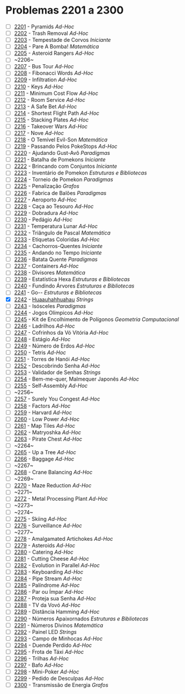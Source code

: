 # Problemas 2201 a 2300

  - [ ] [2201](https://www.urionlinejudge.com.br/judge/pt/problems/view/2201) - Pyramids *Ad-Hoc*
  - [ ] [2202](https://www.urionlinejudge.com.br/judge/pt/problems/view/2202) - Trash Removal *Ad-Hoc*
  - [ ] [2203](https://www.urionlinejudge.com.br/judge/pt/problems/view/2203) - Tempestade de Corvos *Iniciante*
  - [ ] [2204](https://www.urionlinejudge.com.br/judge/pt/problems/view/2204) - Pare A Bomba! *Matemática*
  - [ ] [2205](https://www.urionlinejudge.com.br/judge/pt/problems/view/2205) - Asteroid Rangers *Ad-Hoc*
  - [ ] ~2206~
  - [ ] [2207](https://www.urionlinejudge.com.br/judge/pt/problems/view/2207) - Bus Tour *Ad-Hoc*
  - [ ] [2208](https://www.urionlinejudge.com.br/judge/pt/problems/view/2208) - Fibonacci Words *Ad-Hoc*
  - [ ] [2209](https://www.urionlinejudge.com.br/judge/pt/problems/view/2209) - Infiltration *Ad-Hoc*
  - [ ] [2210](https://www.urionlinejudge.com.br/judge/pt/problems/view/2210) - Keys *Ad-Hoc*
  - [ ] [2211](https://www.urionlinejudge.com.br/judge/pt/problems/view/2211) - Minimum Cost Flow *Ad-Hoc*
  - [ ] [2212](https://www.urionlinejudge.com.br/judge/pt/problems/view/2212) - Room Service *Ad-Hoc*
  - [ ] [2213](https://www.urionlinejudge.com.br/judge/pt/problems/view/2213) - A Safe Bet *Ad-Hoc*
  - [ ] [2214](https://www.urionlinejudge.com.br/judge/pt/problems/view/2214) - Shortest Flight Path *Ad-Hoc*
  - [ ] [2215](https://www.urionlinejudge.com.br/judge/pt/problems/view/2215) - Stacking Plates *Ad-Hoc*
  - [ ] [2216](https://www.urionlinejudge.com.br/judge/pt/problems/view/2216) - Takeover Wars *Ad-Hoc*
  - [ ] [2217](https://www.urionlinejudge.com.br/judge/pt/problems/view/2217) - Nove *Ad-Hoc*
  - [ ] [2218](https://www.urionlinejudge.com.br/judge/pt/problems/view/2218) - O Temível Evil-Son *Matemática*
  - [ ] [2219](https://www.urionlinejudge.com.br/judge/pt/problems/view/2219) - Passando Pelos PokeStops *Ad-Hoc*
  - [ ] [2220](https://www.urionlinejudge.com.br/judge/pt/problems/view/2220) - Ajudando Gust-Avô *Paradigmas*
  - [ ] [2221](https://www.urionlinejudge.com.br/judge/pt/problems/view/2221) - Batalha de Pomekons *Iniciante*
  - [ ] [2222](https://www.urionlinejudge.com.br/judge/pt/problems/view/2222) - Brincando com Conjuntos *Iniciante*
  - [ ] [2223](https://www.urionlinejudge.com.br/judge/pt/problems/view/2223) - Inventário de Pomekon *Estruturas e Bibliotecas*
  - [ ] [2224](https://www.urionlinejudge.com.br/judge/pt/problems/view/2224) - Torneio de Pomekon *Paradigmas*
  - [ ] [2225](https://www.urionlinejudge.com.br/judge/pt/problems/view/2225) - Penalização *Grafos*
  - [ ] [2226](https://www.urionlinejudge.com.br/judge/pt/problems/view/2226) - Fabrica de Balões *Paradigmas*
  - [ ] [2227](https://www.urionlinejudge.com.br/judge/pt/problems/view/2227) - Aeroporto *Ad-Hoc*
  - [ ] [2228](https://www.urionlinejudge.com.br/judge/pt/problems/view/2228) - Caça ao Tesouro *Ad-Hoc*
  - [ ] [2229](https://www.urionlinejudge.com.br/judge/pt/problems/view/2229) - Dobradura *Ad-Hoc*
  - [ ] [2230](https://www.urionlinejudge.com.br/judge/pt/problems/view/2230) - Pedágio *Ad-Hoc*
  - [ ] [2231](https://www.urionlinejudge.com.br/judge/pt/problems/view/2231) - Temperatura Lunar *Ad-Hoc*
  - [ ] [2232](https://www.urionlinejudge.com.br/judge/pt/problems/view/2232) - Triângulo de Pascal *Matemática*
  - [ ] [2233](https://www.urionlinejudge.com.br/judge/pt/problems/view/2233) - Etiquetas Coloridas *Ad-Hoc*
  - [ ] [2234](https://www.urionlinejudge.com.br/judge/pt/problems/view/2234) - Cachorros-Quentes *Iniciante*
  - [ ] [2235](https://www.urionlinejudge.com.br/judge/pt/problems/view/2235) - Andando no Tempo *Iniciante*
  - [ ] [2236](https://www.urionlinejudge.com.br/judge/pt/problems/view/2236) - Batata Quente *Paradigmas*
  - [ ] [2237](https://www.urionlinejudge.com.br/judge/pt/problems/view/2237) - Containers *Ad-Hoc*
  - [ ] [2238](https://www.urionlinejudge.com.br/judge/pt/problems/view/2238) - Divisores *Matemática*
  - [ ] [2239](https://www.urionlinejudge.com.br/judge/pt/problems/view/2239) - Estatística Hexa *Estruturas e Bibliotecas*
  - [ ] [2240](https://www.urionlinejudge.com.br/judge/pt/problems/view/2240) - Fundindo Árvores *Estruturas e Bibliotecas*
  - [ ] [2241](https://www.urionlinejudge.com.br/judge/pt/problems/view/2241) - Go-- *Estruturas e Bibliotecas*
  - [x] [2242](https://www.urionlinejudge.com.br/judge/pt/problems/view/2242) - [Huaauhahhuahau](2242.poti) *Strings*
  - [ ] [2243](https://www.urionlinejudge.com.br/judge/pt/problems/view/2243) - Isósceles *Paradigmas*
  - [ ] [2244](https://www.urionlinejudge.com.br/judge/pt/problems/view/2244) - Jogos Olímpicos *Ad-Hoc*
  - [ ] [2245](https://www.urionlinejudge.com.br/judge/pt/problems/view/2245) - Kit de Encolhimento de Polígonos *Geometria Computacional*
  - [ ] [2246](https://www.urionlinejudge.com.br/judge/pt/problems/view/2246) - Ladrilhos *Ad-Hoc*
  - [ ] [2247](https://www.urionlinejudge.com.br/judge/pt/problems/view/2247) - Cofrinhos da Vó Vitória *Ad-Hoc*
  - [ ] [2248](https://www.urionlinejudge.com.br/judge/pt/problems/view/2248) - Estágio *Ad-Hoc*
  - [ ] [2249](https://www.urionlinejudge.com.br/judge/pt/problems/view/2249) - Número de Erdos *Ad-Hoc*
  - [ ] [2250](https://www.urionlinejudge.com.br/judge/pt/problems/view/2250) - Tetris *Ad-Hoc*
  - [ ] [2251](https://www.urionlinejudge.com.br/judge/pt/problems/view/2251) - Torres de Hanói *Ad-Hoc*
  - [ ] [2252](https://www.urionlinejudge.com.br/judge/pt/problems/view/2252) - Descobrindo Senha *Ad-Hoc*
  - [ ] [2253](https://www.urionlinejudge.com.br/judge/pt/problems/view/2253) - Validador de Senhas *Strings*
  - [ ] [2254](https://www.urionlinejudge.com.br/judge/pt/problems/view/2254) - Bem-me-quer, Malmequer Japonês *Ad-Hoc*
  - [ ] [2255](https://www.urionlinejudge.com.br/judge/pt/problems/view/2255) - Self-Assembly *Ad-Hoc*
  - [ ] ~2256~
  - [ ] [2257](https://www.urionlinejudge.com.br/judge/pt/problems/view/2257) - Surely You Congest *Ad-Hoc*
  - [ ] [2258](https://www.urionlinejudge.com.br/judge/pt/problems/view/2258) - Factors *Ad-Hoc*
  - [ ] [2259](https://www.urionlinejudge.com.br/judge/pt/problems/view/2259) - Harvard *Ad-Hoc*
  - [ ] [2260](https://www.urionlinejudge.com.br/judge/pt/problems/view/2260) - Low Power *Ad-Hoc*
  - [ ] [2261](https://www.urionlinejudge.com.br/judge/pt/problems/view/2261) - Map Tiles *Ad-Hoc*
  - [ ] [2262](https://www.urionlinejudge.com.br/judge/pt/problems/view/2262) - Matryoshka *Ad-Hoc*
  - [ ] [2263](https://www.urionlinejudge.com.br/judge/pt/problems/view/2263) - Pirate Chest *Ad-Hoc*
  - [ ] ~2264~
  - [ ] [2265](https://www.urionlinejudge.com.br/judge/pt/problems/view/2265) - Up a Tree *Ad-Hoc*
  - [ ] [2266](https://www.urionlinejudge.com.br/judge/pt/problems/view/2266) - Baggage *Ad-Hoc*
  - [ ] ~2267~
  - [ ] [2268](https://www.urionlinejudge.com.br/judge/pt/problems/view/2268) - Crane Balancing *Ad-Hoc*
  - [ ] ~2269~
  - [ ] [2270](https://www.urionlinejudge.com.br/judge/pt/problems/view/2270) - Maze Reduction *Ad-Hoc*
  - [ ] ~2271~
  - [ ] [2272](https://www.urionlinejudge.com.br/judge/pt/problems/view/2272) - Metal Processing Plant *Ad-Hoc*
  - [ ] ~2273~
  - [ ] ~2274~
  - [ ] [2275](https://www.urionlinejudge.com.br/judge/pt/problems/view/2275) - Skiing *Ad-Hoc*
  - [ ] [2276](https://www.urionlinejudge.com.br/judge/pt/problems/view/2276) - Surveillance *Ad-Hoc*
  - [ ] ~2277~
  - [ ] [2278](https://www.urionlinejudge.com.br/judge/pt/problems/view/2278) - Amalgamated Artichokes *Ad-Hoc*
  - [ ] [2279](https://www.urionlinejudge.com.br/judge/pt/problems/view/2279) - Asteroids *Ad-Hoc*
  - [ ] [2280](https://www.urionlinejudge.com.br/judge/pt/problems/view/2280) - Catering *Ad-Hoc*
  - [ ] [2281](https://www.urionlinejudge.com.br/judge/pt/problems/view/2281) - Cutting Cheese *Ad-Hoc*
  - [ ] [2282](https://www.urionlinejudge.com.br/judge/pt/problems/view/2282) - Evolution in Parallel *Ad-Hoc*
  - [ ] [2283](https://www.urionlinejudge.com.br/judge/pt/problems/view/2283) - Keyboarding *Ad-Hoc*
  - [ ] [2284](https://www.urionlinejudge.com.br/judge/pt/problems/view/2284) - Pipe Stream *Ad-Hoc*
  - [ ] [2285](https://www.urionlinejudge.com.br/judge/pt/problems/view/2285) - Palíndrome *Ad-Hoc*
  - [ ] [2286](https://www.urionlinejudge.com.br/judge/pt/problems/view/2286) - Par ou Ímpar *Ad-Hoc*
  - [ ] [2287](https://www.urionlinejudge.com.br/judge/pt/problems/view/2287) - Proteja sua Senha *Ad-Hoc*
  - [ ] [2288](https://www.urionlinejudge.com.br/judge/pt/problems/view/2288) - TV da Vovó *Ad-Hoc*
  - [ ] [2289](https://www.urionlinejudge.com.br/judge/pt/problems/view/2289) - Distância Hamming *Ad-Hoc*
  - [ ] [2290](https://www.urionlinejudge.com.br/judge/pt/problems/view/2290) - Números Apaixornados *Estruturas e Bibliotecas*
  - [ ] [2291](https://www.urionlinejudge.com.br/judge/pt/problems/view/2291) - Números Divinos *Matemática*
  - [ ] [2292](https://www.urionlinejudge.com.br/judge/pt/problems/view/2292) - Painel LED *Strings*
  - [ ] [2293](https://www.urionlinejudge.com.br/judge/pt/problems/view/2293) - Campo de Minhocas *Ad-Hoc*
  - [ ] [2294](https://www.urionlinejudge.com.br/judge/pt/problems/view/2294) - Duende Perdido *Ad-Hoc*
  - [ ] [2295](https://www.urionlinejudge.com.br/judge/pt/problems/view/2295) - Frota de Táxi *Ad-Hoc*
  - [ ] [2296](https://www.urionlinejudge.com.br/judge/pt/problems/view/2296) - Trilhas *Ad-Hoc*
  - [ ] [2297](https://www.urionlinejudge.com.br/judge/pt/problems/view/2297) - Bafo *Ad-Hoc*
  - [ ] [2298](https://www.urionlinejudge.com.br/judge/pt/problems/view/2298) - Mini-Poker *Ad-Hoc*
  - [ ] [2299](https://www.urionlinejudge.com.br/judge/pt/problems/view/2299) - Pedido de Desculpas *Ad-Hoc*
  - [ ] [2300](https://www.urionlinejudge.com.br/judge/pt/problems/view/2300) - Transmissão de Energia *Grafos*